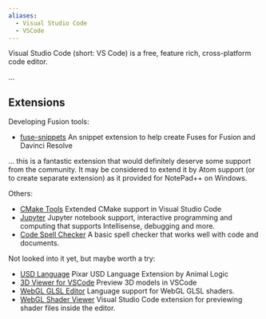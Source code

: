 ```yaml
---
aliases:
  - Visual Studio Code
  - VSCode
---
```


Visual Studio Code (short: VS Code) is a free, feature rich, cross-platform code editor.

...

## Extensions

Developing Fusion tools:
- [fuse-snippets](https://marketplace.visualstudio.com/items?itemName=rne1223.fuse-snippets) An snippet extension to help create Fuses for Fusion and Davinci Resolve

... this is a fantastic extension that would definitely deserve some support from the community. It may be considered to extend it by Atom support (or to create separate extension) as it provided for NotePad++ on Windows.

Others:
- [CMake Tools](https://marketplace.visualstudio.com/items?itemName=ms-vscode.cmake-tools) Extended CMake support in Visual Studio Code
- [Jupyter](https://marketplace.visualstudio.com/items?itemName=ms-toolsai.jupyter) Jupyter notebook support, interactive programming and computing that supports Intellisense, debugging and more.
- [Code Spell Checker](https://marketplace.visualstudio.com/items?itemName=streetsidesoftware.code-spell-checker) A basic spell checker that works well with code and documents.

Not looked into it yet, but maybe worth a try:
- [USD Language](https://marketplace.visualstudio.com/items?itemName=AnimalLogic.vscode-usda-syntax) Pixar USD Language Extension by Animal Logic
- [3D Viewer for VSCode](https://marketplace.visualstudio.com/items?itemName=slevesque.vscode-3dviewer&ssr=false#review-details) Preview 3D models in VSCode
- [WebGL GLSL Editor](https://marketplace.visualstudio.com/items?itemName=raczzalan.webgl-glsl-editor) Language support for WebGL GLSL shaders.
- [WebGL Shader Viewer](https://marketplace.visualstudio.com/items?itemName=mateuszmigas.webgl-shader-viewer) Visual Studio Code extension for previewing shader files inside the editor.

